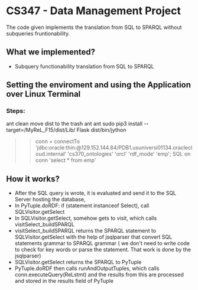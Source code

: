# CS347 - Data Management Project

The code given implements the translation from SQL to SPARQL without subqueries fruntionability.

## What we implemented?

- Subquery functionability translation from SQL to SPARQL

## Setting the enviroment and using the Application over Linux Terminal

### Steps:
ant clean
move dist to the trash
ant
ant
sudo pip3 install --target=<yourpath>/MyReL_F15/dist/Lib/ Flask
dist/bin/jython 
>> conn = connectTo 'jdbc:oracle:thin:@129.152.144.84/PDB1.usuniversi01134.oraclecloud.internal' 'cs370_ontologies' 'orcl' 'rdf_mode' 'emp';
>> SQL on conn 'select * from emp'

## How it works?

- After the SQL query is wrote, it is evaluated and send it to the SQL Server hosting the database,
- In PyTuple.doRDF: if (statement instanceof Select), call SQLVisitor.getSelect
- In SQLVisitor.getSelect, somehow gets to visit, which calls visitSelect_buildSPARQL
- visitSelect_buildSPARQL returns the SPARQL statement to SQLVisitor.getSelect with the help of jsqlparser that convert SQL statements grammar to SPARQL grammar ( we don't need to write code to check for key words or parse the statement. That work is done by the jsqlparser)
- SQLVisitor.getSelect returns the SPARQL to PyTuple
- PyTuple.doRDF then calls runAndOutputTuples, which calls conn.executeQuery(ReLstmt) and the results from this are processed and stored in the results field of PyTuple

